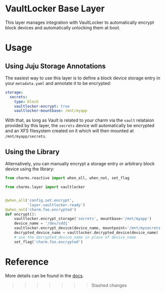 # VaultLocker Base Layer

This layer manages integration with VaultLocker to automatically encrypt
block devices and automatically unlocking them at boot.

# Usage

## Using Juju Storage Annotations

The easiest way to use this layer is to define a block device storage
entry in your `metadata.yaml` and annotate it to be encrypted:

```yaml
storage:
  secrets:
    type: block
    vaultlocker-encrypt: true
    vaultlocker-mountbase: /mnt/myapp
```

With that, as long as Vault is related to your charm via the `vault` relataion
provided by this layer, the `secrets` device will automatically be encrypted
and an XFS filesystem created on it which will then mounted at
`/mnt/myapp/secrets`.


## Using the Library

Alternatively, you can manually encrypt a storage entry or arbitrary block
device using the library:

```python
from charms.reactive import when_all, when_not, set_flag

from charms.layer import vaultlocker


@when_all('config.set.encrypt',
          'layer.vaultlocker.ready')
@when_not('charm.foo.encrypted')
def encrypt():
    vaultlocker.encrypt_storage('secrets', mountbase='/mnt/myapp')
    device_name = '/dev/sdd1'
    vaultlocker.encrypt_device(device_name, mountpoint='/mnt/mysecrets')
    decrypted_device_name = vaultlocker.decrypted_device(device_name)
    # use the decrypted_device_name in place of device_name
    set_flag('charm.foo.encrypted')
```


# Reference

More details can be found in the [docs](docs/vaultlocker.md).
>>>>>>> Stashed changes
